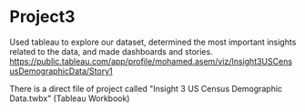 # Project3
Used tableau to explore our dataset, determined the most important insights related to the data, and made dashboards and stories.
https://public.tableau.com/app/profile/mohamed.asem/viz/Insight3USCensusDemographicData/Story1

There is a direct file of project called "Insight 3 US Census Demographic Data.twbx" (Tableau Workbook)
